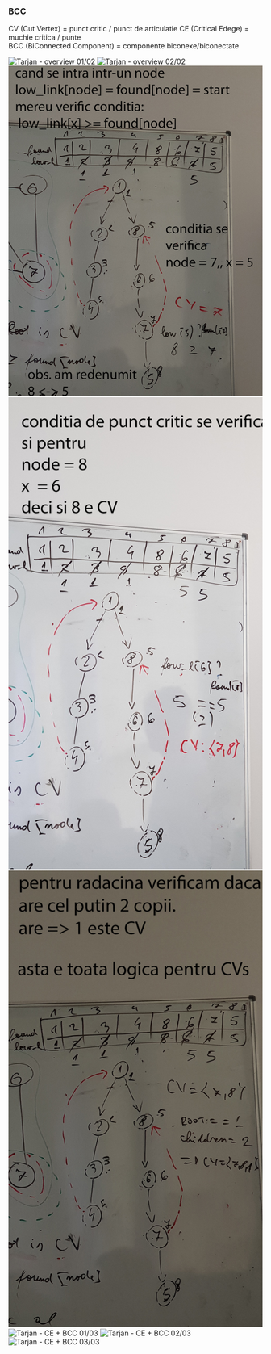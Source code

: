 ### BCC

CV  (Cut Vertex)            =  punct critic / punct de articulatie
CE  (Critical Edege)        =  muchie critica / punte   
BCC (BiConnected Component) =  componente biconexe/biconectate


![Tarjan - overview 01/02](_lab/tarjan-01.jpg)
![Tarjan - overview 02/02](_lab/tarjan-02.jpg)
![Tarjan - CV 01/03](_lab/tarjan-03.jpg)
![Tarjan - CV 02/03](_lab/tarjan-04.jpg)
![Tarjan - CV 03/03](_lab/tarjan-05.jpg)
![Tarjan - CE + BCC 01/03](_lab/tarjan-06.jpg)
![Tarjan - CE + BCC 02/03](_lab/tarjan-07.jpg)
![Tarjan - CE + BCC 03/03](_lab/tarjan-08.jpg)
